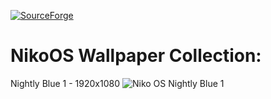 [![SourceForge](https://img.shields.io/badge/SourceForge-niko--os-orange)](https://sourceforge.net/projects/niko-os/)


# NikoOS Wallpaper Collection:

Nightly Blue 1 - 1920x1080
![Niko OS Nightly Blue 1](https://github.com/user-attachments/assets/1f66f4ef-5b1f-4122-89b7-cd333fb8de91)
